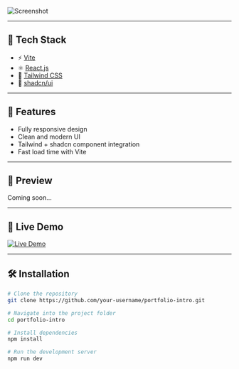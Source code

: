 

![Screenshot](https://via.placeholder.com/1200x600.png?text=Project+Screenshot)

---

## 🚀 Tech Stack

- ⚡ [Vite](https://vitejs.dev/)
- ⚛️ [React.js](https://react.dev/)
- 🎨 [Tailwind CSS](https://tailwindcss.com/)
- 🧱 [shadcn/ui](https://ui.shadcn.com/)

---

## 📁 Features

- Fully responsive design
- Clean and modern UI
- Tailwind + shadcn component integration
- Fast load time with Vite

---

## 📸 Preview

Coming soon...

---

## 🔗 Live Demo

[![Live Demo](https://img.shields.io/badge/Live-Demo-blue?style=for-the-badge&logo=vercel)](https://www.youtube.com/watch?v=dQw4w9WgXcQ)

---

## 🛠️ Installation

```bash
# Clone the repository
git clone https://github.com/your-username/portfolio-intro.git

# Navigate into the project folder
cd portfolio-intro

# Install dependencies
npm install

# Run the development server
npm run dev
